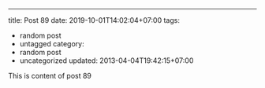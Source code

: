 ---
title: Post 89
date: 2019-10-01T14:02:04+07:00
tags:
  - random post
  - untagged
category:
  - random post
  - uncategorized
updated: 2013-04-04T19:42:15+07:00

This is content of post 89